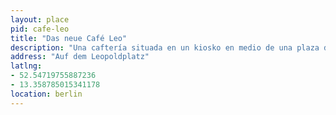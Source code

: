 ```yaml
---
layout: place
pid: cafe-leo
title: "Das neue Café Leo"
description: "Una caftería situada en un kiosko en medio de una plaza del barrio de Wedding, que además de ofrecer café de especialidad a precios populares, ofrece asesoramiento social y actividades vecinales."
address: "Auf dem Leopoldplatz"
latlng:
- 52.54719755887236
- 13.358785015341178
location: berlin
---
```


